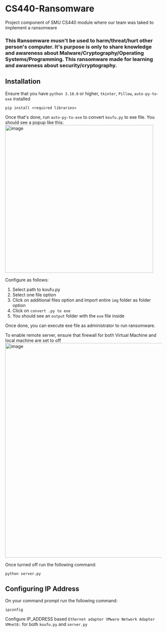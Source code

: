 # CS440-Ransomware
Project component of SMU CS440 module where our team was taked to  implement a ransomware

### This Ransomware musn't be used to harm/threat/hurt other person's computer. It's purpose is only to share knowledge and awareness about Malware/Cryptography/Operating Systems/Programming. This ransomware made for learning and awareness about security/cryptography.

## Installation
Ensure that you have `python 3.10.0` or higher, `tkinter`, `Pillow`, `auto-py-to-exe` installed
```
pip install <required libraries>
```
Once that's done, run `auto-py-to-exe` to convert `koufu.py` to exe file. You should see a popup like this:
<img width="476" alt="image" src="https://github.com/S3annnyyy/CS440-Ransomware/assets/67400060/da4c01ad-592a-45b7-9063-5343743563c0">

Configure as follows:
1. Select path to koufu.py
2. Select one file option
3. Click on additional files option and import entire `img` folder as folder option
4. Click on `convert .py to exe`
5. You should see an `output` folder with the `exe` file inside 

Once done, you can execute exe file as administrator to run ransomware.  

To enable remote server, ensure that firewall for both Virtual Machine and local machine are set to off
<img width="691" alt="image" src="https://github.com/S3annnyyy/CS440-Ransomware/assets/67400060/78861387-5dee-4a6c-bc2e-e55add3f2299">

Once turned off run the following command:
```
python server.py
```
## Configuring IP Address
On your command prompt run the following command:
```
ipconfig
```
Configure IP_ADDRESS based `Ethernet adapter VMware Network Adapter VMnet8:` for both `koufu.py` and `server.py`  
